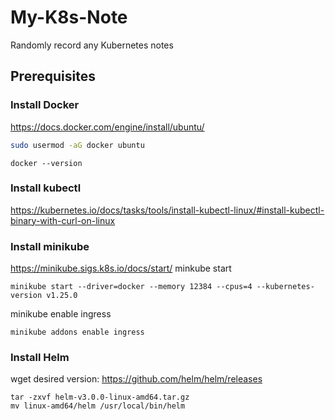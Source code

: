 # My-K8s-Note
Randomly record any Kubernetes notes 

## Prerequisites

### Install Docker
https://docs.docker.com/engine/install/ubuntu/
```bash
sudo usermod -aG docker ubuntu
```
```
docker --version
```

### Install kubectl
https://kubernetes.io/docs/tasks/tools/install-kubectl-linux/#install-kubectl-binary-with-curl-on-linux

### Install minikube
https://minikube.sigs.k8s.io/docs/start/
minkube start
```
minikube start --driver=docker --memory 12384 --cpus=4 --kubernetes-version v1.25.0
```
minikube enable ingress
```
minikube addons enable ingress
```

### Install Helm
wget desired version: https://github.com/helm/helm/releases
```
tar -zxvf helm-v3.0.0-linux-amd64.tar.gz
mv linux-amd64/helm /usr/local/bin/helm
```

